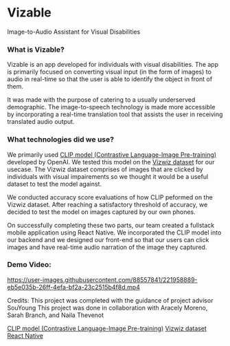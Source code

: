 # Vizable
Image-to-Audio Assistant for Visual Disabilities

### What is Vizable? 
Vizable is an app developed for individuals with visual disabilities. The app is primarily focused on converting visual input (in the form of images) to audio in real-time so that the user is able to identify the object in front of them. 

It was made with the purpose of catering to a usually underserved demographic. The image-to-speech technology is made more accessible by incorporating a real-time translation tool that assists the user in receiving translated audio output. 

### What technologies did we use? 
We primarily used [CLIP model (Contrastive Language-Image Pre-training)](https://openai.com/research/clip) developed by OpenAI. We tested this model on the [Vizwiz dataset](https://vizwiz.cs.colorado.edu/VizWiz_visualization/view_dataset.php) for our usecase. The Vizwiz dataset comprises of images that are clicked by individuals with visual impairements so we thought it would be a useful dataset to test the model against.

We conducted accuracy score evaluations of how CLIP peformed on the Vizwiz dataset. After reaching a satisfactory threshold of accuracy, we decided to test the model on images captured by our own phones. 

On successfully completing these two parts, our team created a fullstack mobile application using React Native. We incorporated the CLIP model into our backend and we designed our front-end so that our users can click images and have real-time audio narration of the image they captured. 

### Demo Video: 


https://user-images.githubusercontent.com/88557841/221958889-eb5e035b-26ff-4efa-bf2a-23c2515b4f8d.mp4



Credits: 
This project was completed with the guidance of project advisor SouYoung 
This project was done in collaboration with Aracely Moreno, Sarah Branch, and Naila Thevenot

[CLIP model (Contrastive Language-Image Pre-training)](https://openai.com/research/clip)
[Vizwiz dataset](https://vizwiz.cs.colorado.edu/VizWiz_visualization/view_dataset.php)
[React Native](https://reactnative.dev/)
